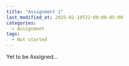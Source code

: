 ```yaml
---
title: "Assignment 1"
last_modified_at: 2025-02-19T22:00:00-05:00
categories:
  - Assignment
tags:
  - Not started
---
```


Yet to be Assigned...